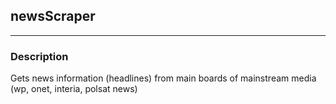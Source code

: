 ## newsScraper

---

### Description
Gets news information (headlines) from main boards of 
mainstream media (wp, onet, interia, polsat news)